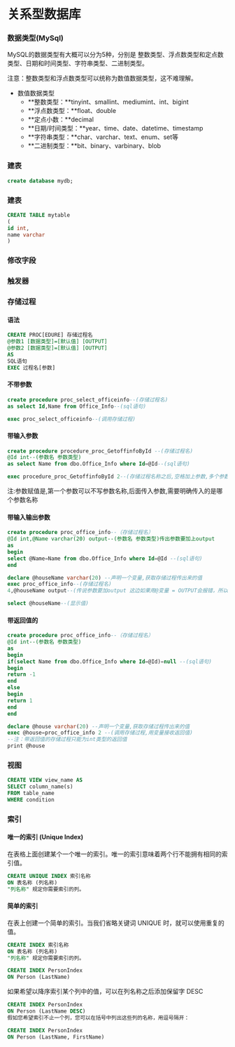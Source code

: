 # 关系型数据库

### 数据类型(MySql)
MySQL的数据类型有大概可以分为5种，分别是 整数类型、浮点数类型和定点数类型、日期和时间类型、字符串类型、二进制类型。

注意：整数类型和浮点数类型可以统称为数值数据类型，这不难理解。

- 数值数据类型
   - **整数类型：**tinyint、smallint、mediumint、int、bigint
   - **浮点数类型：**float、double
   - **定点小数：**decimal
   - **日期/时间类型：**year、time、date、datetime、timestamp
   - **字符串类型：**char、varchar、text、enum、set等 　　
   - **二进制类型：**bit、binary、varbinary、blob

### 建表

```sql
create database mydb;
```

### 建表
```sql
CREATE TABLE mytable
(
id int,
name varchar
)
```


### 修改字段

### 触发器

### 存储过程
#### 语法
```sql
CREATE PROC[EDURE] 存储过程名 
@参数1 [数据类型]=[默认值] [OUTPUT] 
@参数2 [数据类型]=[默认值] [OUTPUT]
AS 
SQL语句
EXEC 过程名[参数]
```

#### 不带参数
```sql
create procedure proc_select_officeinfo--(存储过程名)
as select Id,Name from Office_Info--(sql语句)

exec proc_select_officeinfo--(调用存储过程)
```
#### 带输入参数
```sql
create procedure procedure_proc_GetoffinfoById --(存储过程名)
@Id int--(参数名 参数类型)
as select Name from dbo.Office_Info where Id=@Id--(sql语句)

exec procedure_proc_GetoffinfoById 2--(存储过程名称之后,空格加上参数,多个参数中间以逗号分隔)
```

注:参数赋值是,第一个参数可以不写参数名称,后面传入参数,需要明确传入的是哪个参数名称
#### 带输入输出参数
```sql
create procedure proc_office_info--（存储过程名）
@Id int,@Name varchar(20) output--(参数名 参数类型)传出参数要加上output
as 
begin
select @Name=Name from dbo.Office_Info where Id=@Id --(sql语句)
end

declare @houseName varchar(20) --声明一个变量,获取存储过程传出来的值
exec proc_office_info--(存储过程名)
4,@houseName output--(传说参数要加output 这边如果用@变量 = OUTPUT会报错，所以换一种写法)

select @houseName--(显示值)
```
#### 带返回值的
```sql
create procedure proc_office_info--（存储过程名）
@Id int--(参数名 参数类型)
as 
begin
if(select Name from dbo.Office_Info where Id=@Id)=null --(sql语句)
begin
return -1
end
else
begin
return 1
end
end

declare @house varchar(20) --声明一个变量,获取存储过程传出来的值
exec @house=proc_office_info 2 --(调用存储过程,用变量接收返回值)
--注：带返回值的存储过程只能为int类型的返回值
print @house
```
### 视图

```sql
CREATE VIEW view_name AS
SELECT column_name(s)
FROM table_name
WHERE condition
```

### 索引
#### 唯一的索引 (Unique Index)
在表格上面创建某个一个唯一的索引。唯一的索引意味着两个行不能拥有相同的索引值。
```sql
CREATE UNIQUE INDEX 索引名称
ON 表名称 (列名称) 
"列名称" 规定你需要索引的列。
```

#### 简单的索引
在表上创建一个简单的索引。当我们省略关键词 UNIQUE 时，就可以使用重复的值。
```sql
CREATE INDEX 索引名称
ON 表名称 (列名称)
"列名称" 规定你需要索引的列。
```
```sql
CREATE INDEX PersonIndex
ON Person (LastName) 
```
如果希望以降序索引某个列中的值，可以在列名称之后添加保留字 DESC

```sql
CREATE INDEX PersonIndex
ON Person (LastName DESC) 
假如您希望索引不止一个列，您可以在括号中列出这些列的名称，用逗号隔开：

CREATE INDEX PersonIndex
ON Person (LastName, FirstName)
```